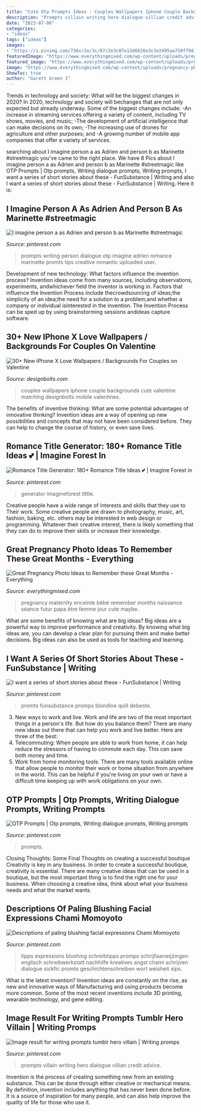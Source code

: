 ```yaml
---
title: "Cute Otp Prompts Ideas : Couples Wallpapers Iphone Couple Backgrounds Cute Valentine Matching Designbolts Mobile Valentines"
description: "Prompts villain writing hero dialogue villian credit advice"
date: "2023-07-06"
categories:
- "ideas"
tags: ["ideas"]
images:
- "https://i.pinimg.com/736x/2e/3c/87/2e3c87e13d6820e3c3e2495aa750ff9d.jpg"
featuredImage: "https://www.everythingmixed.com/wp-content/uploads/pregnancy-photo-ideas-1.jpg"
featured_image: "https://www.everythingmixed.com/wp-content/uploads/pregnancy-photo-ideas-1.jpg"
image: "https://www.everythingmixed.com/wp-content/uploads/pregnancy-photo-ideas-1.jpg"
ShowToc: true
author: "Garett Green I"
---
```



Trends in technology and society: What will be the biggest changes in 2020?
In 2020, technology and society will bechanges that are not only expected but already underway. 
Some of the biggest changes include: 
-An increase in streaming services offering a variety of content, including TV shows, movies, and music; 
-The development of artificial intelligence that can make decisions on its own; 
-The increasing use of drones for agriculture and other purposes; and 
-A growing number of mobile app companies that offer a variety of services.

	

		
searching about I imagine person a as Adrien and person b as Marinette #streetmagic you've came to the right place. We have 8 Pics about I imagine person a as Adrien and person b as Marinette #streetmagic like OTP Prompts | Otp prompts, Writing dialogue prompts, Writing prompts, I want a series of short stories about these - FunSubstance | Writing and also I want a series of short stories about these - FunSubstance | Writing. Here it is:
		
    
## I Imagine Person A As Adrien And Person B As Marinette #streetmagic

<img loading=lazy src="https://i.pinimg.com/736x/a2/1a/c2/a21ac2ebedca72d12c3ed42d34d46419.jpg" onerror="this.onerror=null;this.src='https://tse2.mm.bing.net/th?id=OIP.Id1usX09q0eyWGTuGjznkwHaKT&amp;pid=15.1';" alt="I imagine person a as Adrien and person b as Marinette #streetmagic">

_Source: pinterest.com_

>prompts writing person dialogue otp imagine adrien romance marinette promts tips creative romantic uploaded user. 

	

Development of new technology: What factors influence the invention process?
Invention ideas come from many sources, including observations, experiments, andwhichever field the inventor is working in. Factors that influence the Invention Process include thecrowdsourcing of ideas;the simplicity of an idea;the need for a solution to a problem;and whether a company or individual isinterested in the invention. The Invention Process can be sped up by using brainstorming sessions andideas capture software.

    
## 30+ New IPhone X Love Wallpapers / Backgrounds For Couples On Valentine

<img loading=lazy src="http://www.designbolts.com/wp-content/uploads/2018/01/love-couple-iPhone-X-Wallpaper.jpg" onerror="this.onerror=null;this.src='https://tse4.mm.bing.net/th?id=OIP.8WrDjgQZImKxGROCXStE1wAAAA&amp;pid=15.1';" alt="30+ New iPhone X Love Wallpapers / Backgrounds For Couples on Valentine">

_Source: designbolts.com_

>couples wallpapers iphone couple backgrounds cute valentine matching designbolts mobile valentines. 

	

The benefits of inventive thinking: What are some potential advantages of innovative thinking?
Invention ideas are a way of opening up new possibilities and concepts that may not have been considered before. They can help to change the course of history, or even save lives.

    
## Romance Title Generator: 180+ Romance Title Ideas 💕 | Imagine Forest In

<img loading=lazy src="https://i.pinimg.com/736x/9e/a4/e6/9ea4e6af80cd6d3991052ae9e094231f.jpg" onerror="this.onerror=null;this.src='https://tse3.mm.bing.net/th?id=OIP.Qw43wLCh-7ZgwYRYSE8HYQHaLG&amp;pid=15.1';" alt="Romance Title Generator: 180+ Romance Title Ideas 💕 | Imagine Forest in">

_Source: pinterest.com_

>generator imagineforest tittle. 

	

Creative people have a wide range of interests and skills that they use to Their work. Some creative people are drawn to photography, music, art, fashion, baking, etc. others may be interested in web design or programming. Whatever their creative interest, there is likely something that they can do to improve their skills or increase their knowledge.

    
## Great Pregnancy Photo Ideas To Remember These Great Months - Everything

<img loading=lazy src="https://www.everythingmixed.com/wp-content/uploads/pregnancy-photo-ideas-1.jpg" onerror="this.onerror=null;this.src='https://tse3.mm.bing.net/th?id=OIP.jljd2RTfccQJPNItxloJbwHaE6&amp;pid=15.1';" alt="Great Pregnancy Photo Ideas to Remember these Great Months - Everything">

_Source: everythingmixed.com_

>pregnancy maternity enceinte bébé remember months naissance séance futur papa être femme jour cute maybe. 

	

What are some benefits of knowing what are big ideas?
Big ideas are a powerful way to improve performance and creativity. By knowing what big ideas are, you can develop a clear plan for pursuing them and make better decisions. Big ideas can also be used as tools for teaching and learning.

    
## I Want A Series Of Short Stories About These - FunSubstance | Writing

<img loading=lazy src="https://i.pinimg.com/736x/b9/4c/e3/b94ce37ccf14767622cf4695a4de7016.jpg" onerror="this.onerror=null;this.src='https://tse1.mm.bing.net/th?id=OIP.w6d5c_RngMexsw-a8G7U6QHaNA&amp;pid=15.1';" alt="I want a series of short stories about these - FunSubstance | Writing">

_Source: pinterest.com_

>promts funsubstance promps blondine quill debeste. 

	

3. New ways to work and live.
Work and life are two of the most important things in a person's life. But how do you balance them? There are many new ideas out there that can help you work and live better. Here are three of the best: 
1. Telecommuting: When people are able to work from home, it can help reduce the stressors of having to commute each day. This can save both money and time. 
2. Work from home monitoring tools: There are many tools available online that allow people to monitor their work or home situation from anywhere in the world. This can be helpful if you're living on your own or have a difficult time keeping up with work obligations on your own. 

    
## OTP Prompts | Otp Prompts, Writing Dialogue Prompts, Writing Prompts

<img loading=lazy src="https://i.pinimg.com/736x/e3/a1/3e/e3a13e6311c8b8afe522188f6114d898.jpg" onerror="this.onerror=null;this.src='https://tse1.mm.bing.net/th?id=OIP.UVqMQHbE0mp7M1CIKu1-_gHaKf&amp;pid=15.1';" alt="OTP Prompts | Otp prompts, Writing dialogue prompts, Writing prompts">

_Source: pinterest.com_

>prompts. 

	

Closing Thoughts: Some Final Thoughts on creating a successful boutique
Creativity is key in any business. In order to create a successful boutique, creativity is essential. There are many creative ideas that can be used in a boutique, but the most important thing is to find the right one for your business. When choosing a creative idea, think about what your business needs and what the market wants.

    
## Descriptions Of Paling Blushing Facial Expressions Chami Momoyoto

<img loading=lazy src="https://i.pinimg.com/736x/da/e4/65/dae465ef5474ad1babc1c8c7440ecfcc.jpg" onerror="this.onerror=null;this.src='https://tse2.mm.bing.net/th?id=OIP.7Z9JlMK6OR4ZsAeXVGxOXgHaXO&amp;pid=15.1';" alt="Descriptions of paling blushing facial expressions Chami Momoyoto">

_Source: pinterest.com_

>tipps expressions blushing schreibtipps promps schrijfaanwijzingen englisch schreibwerkstatt nachhilfe kreatives angst chami schrijven dialogue sickfic promts geschichtenschreiben wort weisheit sips. 

	

What is the latest invention?
Invention ideas are constantly on the rise, as new and innovative ways of Manufacturing and using products become more common. Some of the most recent inventions include 3D printing, wearable technology, and gene editing.

    
## Image Result For Writing Prompts Tumblr Hero Villain | Writing Promps

<img loading=lazy src="https://i.pinimg.com/736x/2e/3c/87/2e3c87e13d6820e3c3e2495aa750ff9d.jpg" onerror="this.onerror=null;this.src='https://tse4.mm.bing.net/th?id=OIP.gqUPBIa_ZqkvMSaing87AAHaNK&amp;pid=15.1';" alt="Image result for writing prompts tumblr hero villain | Writing promps">

_Source: pinterest.com_

>prompts villain writing hero dialogue villian credit advice. 

	

Invention is the process of creating something new from an existing substance. This can be done through either creative or mechanical means. By definition, invention includes anything that has never been done before. It is a source of inspiration for many people, and can also help improve the quality of life for those who use it.

